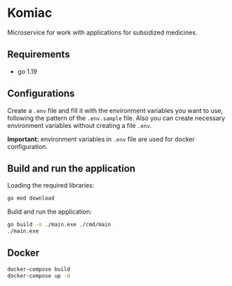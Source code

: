 # Komiac

Microservice for work with applications for subsidized medicines.

## Requirements

- go 1.19

## Configurations

Create a `.env` file and fill it with the environment variables you want to use, following the pattern of the `.env.sample` file. Also you can create necessary environment variables without creating a file `.env`.

**Important:** environment variables in `.env` file are used for docker configuration.

## Build and run the application

Loading the required libraries:
```bash
go mod download
```

Build and run the application:
```bash
go build -o ./main.exe ./cmd/main
./main.exe
```

## Docker

```bash
docker-compose build
docker-compose up -d
```
